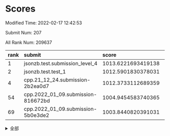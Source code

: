 # Scores

Modified Time: 2022-02-17 12:42:53

Submit Num: 207

All Rank Num: 209637

| rank |               submit               |       score        |       sigma        | pk_num |
| :--- | :--------------------------------- | :----------------- | :----------------- | :----- |
| 1    | jsonzb.test.submission_level_4     | 1013.6221693419138 | 0.8471807371235963 | 4049   |
| 2    | jsonzb.test.test_1                 | 1012.5901830378031 | 0.8005749914797549 | 4051   |
| 4    | cpp.21_12_24.submission-2b2ea0d7   | 1012.3733112689359 | 0.7875139327894651 | 4051   |
| 54   | cpp.2022_01_09.submission-816672bd | 1004.9454583740365 | 0.7125654563825082 | 4045   |
| 69   | cpp.2022_01_09.submission-5b0e3de2 | 1003.8440820391031 | 0.7127470534103297 | 4051   |


<details>
<summary>全部</summary>

| rank |                 submit                 |       score        |       sigma        | pk_num |
| :--- | :------------------------------------- | :----------------- | :----------------- | :----- |
| 1    | jsonzb.test.submission_level_4         | 1013.6221693419138 | 0.8471807371235963 | 4049   |
| 2    | jsonzb.test.test_1                     | 1012.5901830378031 | 0.8005749914797549 | 4051   |
| 3    | gobigger.level_3.submission_level_3_35 | 1012.5850637951531 | 0.7986265112885319 | 4049   |
| 4    | cpp.21_12_24.submission-2b2ea0d7       | 1012.3733112689359 | 0.7875139327894651 | 4051   |
| 5    | gobigger.level_3.submission_level_3_36 | 1011.142869900456  | 0.7686387246201851 | 4047   |
| 6    | gobigger.level_3.submission_level_3_4  | 1011.0276278562783 | 0.7460273901953637 | 4048   |
| 7    | gobigger.level_3.submission_level_3_48 | 1010.768916826131  | 0.7566184788269926 | 4051   |
| 8    | gobigger.level_3.submission_level_3_29 | 1010.7521070658113 | 0.7717353491587505 | 4056   |
| 9    | gobigger.level_3.submission_level_3_41 | 1010.7154327957127 | 0.7768377483172293 | 4049   |
| 10   | gobigger.level_3.submission_level_3_32 | 1010.6838229693655 | 0.762249411862201  | 4053   |
| 11   | gobigger.level_3.submission_level_3_19 | 1010.6346129276116 | 0.7587466642116917 | 4049   |
| 12   | gobigger.level_3.submission_level_3_0  | 1010.63247464376   | 0.7534112205529195 | 4048   |
| 13   | gobigger.level_3.submission_level_3_18 | 1010.5337392601537 | 0.7689749347158328 | 4053   |
| 14   | gobigger.level_3.submission_level_3_27 | 1010.5335109860653 | 0.761741466852768  | 4054   |
| 15   | gobigger.level_3.submission_level_3_20 | 1010.5207686645865 | 0.7573804023597437 | 4049   |
| 16   | gobigger.level_3.submission_level_3_49 | 1010.4758669544126 | 0.7444010478970263 | 4049   |
| 17   | gobigger.level_3.submission_level_3_31 | 1010.4713413848135 | 0.7758288448073265 | 4044   |
| 18   | gobigger.level_3.submission_level_3_15 | 1010.4360816725102 | 0.7580945738387503 | 4055   |
| 19   | gobigger.level_3.submission_level_3_6  | 1010.3402756181329 | 0.7566703303499208 | 4057   |
| 20   | gobigger.level_3.submission_level_3_45 | 1010.2690774281147 | 0.7624643190018319 | 4052   |
| 21   | gobigger.level_3.submission_level_3_44 | 1010.2542892383057 | 0.776035995774939  | 4054   |
| 22   | gobigger.level_3.submission_level_3_14 | 1010.2514608739199 | 0.7566720815152533 | 4051   |
| 23   | gobigger.level_3.submission_level_3_17 | 1010.1143107942569 | 0.7810386692107095 | 4054   |
| 24   | gobigger.level_3.submission_level_3_33 | 1009.9422683515226 | 0.7650164760371508 | 4048   |
| 25   | gobigger.level_3.submission_level_3_8  | 1009.9348806659979 | 0.7442542599313884 | 4046   |
| 26   | gobigger.level_3.submission_level_3_34 | 1009.8826948639667 | 0.7383268365405901 | 4056   |
| 27   | gobigger.level_3.submission_level_3_47 | 1009.843518774506  | 0.7411045741126385 | 4051   |
| 28   | gobigger.level_3.submission_level_3_43 | 1009.7304531306246 | 0.7456863658297008 | 4049   |
| 29   | gobigger.level_3.submission_level_3_13 | 1009.7111698546079 | 0.7572485811555528 | 4050   |
| 30   | gobigger.level_3.submission_level_3_26 | 1009.7035791225262 | 0.7500178318770014 | 4056   |
| 31   | gobigger.level_3.submission_level_3_12 | 1009.6284108238436 | 0.7529722574176682 | 4051   |
| 32   | gobigger.level_3.submission_level_3_39 | 1009.6267473012517 | 0.7782136721164106 | 4049   |
| 33   | gobigger.level_3.submission_level_3_16 | 1009.5857248730122 | 0.7502689565463943 | 4053   |
| 34   | gobigger.level_3.submission_level_3_46 | 1009.5748092619901 | 0.7805861289822771 | 4059   |
| 35   | gobigger.level_3.submission_level_3_38 | 1009.4709260327625 | 0.7357959649915925 | 4055   |
| 36   | gobigger.level_3.submission_level_3_7  | 1009.43639070974   | 0.7329778280362128 | 4053   |
| 37   | gobigger.level_3.submission_level_3_30 | 1009.4081098976628 | 0.7574156380922064 | 4054   |
| 38   | gobigger.level_3.submission_level_3_2  | 1009.4064668747842 | 0.7391600662245215 | 4050   |
| 39   | gobigger.level_3.submission_level_3_5  | 1009.3853680191924 | 0.7474383614253733 | 4049   |
| 40   | gobigger.level_3.submission_level_3_1  | 1009.3835752789745 | 0.7404889291234116 | 4047   |
| 41   | gobigger.level_3.submission_level_3_24 | 1009.3522231267166 | 0.7509414567685938 | 4050   |
| 42   | gobigger.level_3.submission_level_3_37 | 1009.3454570337265 | 0.7554083569938362 | 4048   |
| 43   | gobigger.level_3.submission_level_3_11 | 1009.3008610194596 | 0.749375512530963  | 4049   |
| 44   | gobigger.level_3.submission_level_3_42 | 1009.2273397594282 | 0.7417885019906256 | 4050   |
| 45   | gobigger.level_3.submission_level_3_23 | 1009.1521633804083 | 0.7673807454698007 | 4053   |
| 46   | gobigger.level_3.submission_level_3_25 | 1009.1516694044253 | 0.7486418661191424 | 4045   |
| 47   | gobigger.level_3.submission_level_3_28 | 1009.1483295653953 | 0.7579625128667544 | 4051   |
| 48   | gobigger.level_3.submission_level_3_10 | 1009.0895196178863 | 0.7347694807039576 | 4051   |
| 49   | gobigger.level_3.submission_level_3_22 | 1009.0603788928519 | 0.7507525116348616 | 4052   |
| 50   | gobigger.level_3.submission_level_3_9  | 1008.7167560889609 | 0.7326020952674535 | 4056   |
| 51   | gobigger.level_3.submission_level_3_40 | 1008.5711661113693 | 0.7500114204395739 | 4052   |
| 52   | gobigger.level_3.submission_level_3_3  | 1008.4505331799443 | 0.7372607650185865 | 4052   |
| 53   | gobigger.level_3.submission_level_3_21 | 1008.3201361431303 | 0.7312880921705566 | 4054   |
| 54   | cpp.2022_01_09.submission-816672bd     | 1004.9454583740365 | 0.7125654563825082 | 4045   |
| 55   | gobigger.level_1.submission_level_1_14 | 1004.9433904412033 | 0.716679152741296  | 4053   |
| 56   | gobigger.level_1.submission_level_1_32 | 1004.7930020472683 | 0.7139499170208723 | 4049   |
| 57   | gobigger.level_1.submission_level_1_42 | 1004.7767053796501 | 0.7163943077689617 | 4050   |
| 58   | gobigger.level_1.submission_level_1_26 | 1004.7565700977286 | 0.7339532657950603 | 4058   |
| 59   | gobigger.level_1.submission_level_1_15 | 1004.5235860346409 | 0.721585151086636  | 4051   |
| 60   | gobigger.level_1.submission_level_1_20 | 1004.514606932069  | 0.7264086810526937 | 4049   |
| 61   | gobigger.level_1.submission_level_1_12 | 1004.4412006983089 | 0.7243301018160465 | 4053   |
| 62   | gobigger.level_1.submission_level_1_4  | 1004.4160732863664 | 0.7191970641286297 | 4051   |
| 63   | gobigger.level_1.submission_level_1_37 | 1004.370964252672  | 0.7297271286691172 | 4050   |
| 64   | gobigger.level_1.submission_level_1_31 | 1004.0165151941637 | 0.7139554416744534 | 4056   |
| 65   | gobigger.level_1.submission_level_1_49 | 1003.9238791658117 | 0.7162615991332159 | 4050   |
| 66   | gobigger.level_1.submission_level_1_33 | 1003.9030953504677 | 0.70723129876687   | 4046   |
| 67   | gobigger.level_1.submission_level_1_23 | 1003.901017974046  | 0.7210385641282983 | 4048   |
| 68   | gobigger.level_1.submission_level_1_18 | 1003.8962556648698 | 0.7157384947449132 | 4049   |
| 69   | cpp.2022_01_09.submission-5b0e3de2     | 1003.8440820391031 | 0.7127470534103297 | 4051   |
| 70   | gobigger.level_1.submission_level_1_35 | 1003.8217743730123 | 0.70812965149719   | 4051   |
| 71   | gobigger.level_1.submission_level_1_44 | 1003.73530776777   | 0.7185272203537068 | 4051   |
| 72   | gobigger.level_1.submission_level_1_28 | 1003.6424375497027 | 0.7151309781017945 | 4051   |
| 73   | gobigger.level_1.submission_level_1_7  | 1003.592332183336  | 0.7071124373298057 | 4053   |
| 74   | gobigger.level_1.submission_level_1_6  | 1003.5628527537704 | 0.7142065424428166 | 4054   |
| 75   | gobigger.level_1.submission_level_1_46 | 1003.5200597890383 | 0.710340173608634  | 4051   |
| 76   | gobigger.level_1.submission_level_1_29 | 1003.5094002023768 | 0.7272398556550994 | 4053   |
| 77   | gobigger.level_1.submission_level_1_39 | 1003.4858835521085 | 0.7178035744952146 | 4055   |
| 78   | gobigger.level_1.submission_level_1_2  | 1003.4631810335608 | 0.7065480124863159 | 4048   |
| 79   | gobigger.level_1.submission_level_1_5  | 1003.3798208841299 | 0.7268791882751252 | 4049   |
| 80   | gobigger.level_1.submission_level_1_11 | 1003.3263211089045 | 0.7234225412261714 | 4049   |
| 81   | gobigger.level_1.submission_level_1_47 | 1003.3208950534845 | 0.7191556279848478 | 4046   |
| 82   | gobigger.level_1.submission_level_1_30 | 1003.2807597901257 | 0.7201524919158555 | 4048   |
| 83   | gobigger.level_1.submission_level_1_43 | 1003.2321201130591 | 0.7282264380861646 | 4052   |
| 84   | gobigger.level_1.submission_level_1_13 | 1003.218321609925  | 0.7217220100102683 | 4050   |
| 85   | gobigger.level_1.submission_level_1_1  | 1003.2166351643948 | 0.7137699117920827 | 4052   |
| 86   | gobigger.level_1.submission_level_1_48 | 1003.2060087953962 | 0.7152186244392258 | 4053   |
| 87   | gobigger.level_1.submission_level_1_45 | 1003.191816986165  | 0.7196986928641395 | 4052   |
| 88   | gobigger.level_1.submission_level_1_40 | 1003.1778528984515 | 0.7107802733995262 | 4050   |
| 89   | gobigger.level_1.submission_level_1_41 | 1003.1618659473525 | 0.7097062535453389 | 4052   |
| 90   | gobigger.level_1.submission_level_1_9  | 1003.1384593294191 | 0.7142181779395869 | 4045   |
| 91   | gobigger.level_1.submission_level_1_17 | 1003.1227529853847 | 0.7183130309771742 | 4061   |
| 92   | gobigger.level_1.submission_level_1_24 | 1003.1099044812729 | 0.7188179816305561 | 4053   |
| 93   | gobigger.level_1.submission_level_1_34 | 1003.062772053976  | 0.7126232014201687 | 4049   |
| 94   | gobigger.level_1.submission_level_1_38 | 1002.9822085165857 | 0.7135029435603417 | 4048   |
| 95   | gobigger.level_1.submission_level_1_22 | 1002.9392144582085 | 0.7095401961900429 | 4054   |
| 96   | gobigger.level_1.submission_level_1_21 | 1002.9028310060769 | 0.7212749562170542 | 4051   |
| 97   | gobigger.level_1.submission_level_1_3  | 1002.8284211064088 | 0.7146275294288471 | 4049   |
| 98   | gobigger.level_1.submission_level_1_36 | 1002.826917998823  | 0.7087964983067963 | 4049   |
| 99   | gobigger.level_1.submission_level_1_16 | 1002.5830362551906 | 0.7111759059284258 | 4054   |
| 100  | gobigger.level_1.submission_level_1_8  | 1002.4197593624536 | 0.7103300088809136 | 4053   |
| 101  | gobigger.level_1.submission_level_1_27 | 1002.4069935535307 | 0.7115962524024079 | 4048   |
| 102  | gobigger.level_1.submission_level_1_10 | 1002.4003310811951 | 0.7120692885317135 | 4053   |
| 103  | gobigger.level_1.submission_level_1_25 | 1002.3480855525352 | 0.7123089118458052 | 4050   |
| 104  | gobigger.level_1.submission_level_1_0  | 1002.3437478971854 | 0.7153912555761363 | 4053   |
| 105  | gobigger.level_1.submission_level_1_19 | 1002.0654231288026 | 0.701537264235733  | 4049   |
| 106  | gobigger.random.submission_random_13   | 997.1050699394314  | 0.7159433301096321 | 4050   |
| 107  | gobigger.random.submission_random_28   | 997.008280097421   | 0.6995642538191842 | 4054   |
| 108  | gobigger.random.submission_random_37   | 996.7285109351541  | 0.7115602058584509 | 4054   |
| 109  | gobigger.random.submission_random_47   | 996.689354433583   | 0.7035737867252742 | 4050   |
| 110  | gobigger.random.submission_random_48   | 996.6795698357254  | 0.7157296766677003 | 4055   |
| 111  | gobigger.random.submission_random_42   | 996.619646085603   | 0.7220785923992522 | 4053   |
| 112  | gobigger.random.submission_random_11   | 996.592447460825   | 0.7023235230776127 | 4049   |
| 113  | gobigger.random.submission_random_15   | 996.5305732583654  | 0.7119566256176546 | 4053   |
| 114  | gobigger.random.submission_random_10   | 996.519372240837   | 0.6947238827043876 | 4054   |
| 115  | gobigger.random.submission_random_35   | 996.4894649884487  | 0.7097754832703559 | 4051   |
| 116  | gobigger.random.submission_random_25   | 996.3982739078378  | 0.7150417101802072 | 4046   |
| 117  | gobigger.random.submission_random_44   | 996.388101489249   | 0.7173557805661891 | 4052   |
| 118  | gobigger.random.submission_random_6    | 996.3604448374725  | 0.7215793487151001 | 4050   |
| 119  | gobigger.random.submission_random_32   | 996.345606542869   | 0.709039975028613  | 4048   |
| 120  | gobigger.random.submission_random_46   | 996.3335762852288  | 0.7025965682530778 | 4055   |
| 121  | gobigger.random.submission_random_3    | 996.3040790021194  | 0.7090907269778205 | 4050   |
| 122  | gobigger.random.submission_random_16   | 996.2364738020681  | 0.7051590063832144 | 4048   |
| 123  | gobigger.random.submission_random_45   | 996.209839499744   | 0.7241701588072706 | 4049   |
| 124  | gobigger.random.submission_random_40   | 996.1920536151913  | 0.715696456731713  | 4054   |
| 125  | gobigger.random.submission_random_33   | 996.1320743676202  | 0.7098318487926399 | 4057   |
| 126  | gobigger.random.submission_random_34   | 996.099011710261   | 0.7126094907944452 | 4049   |
| 127  | gobigger.random.submission_random_12   | 996.054247259389   | 0.7096784899407346 | 4052   |
| 128  | gobigger.random.submission_random_38   | 996.0442481253192  | 0.7165901116423005 | 4048   |
| 129  | gobigger.random.submission_random_31   | 996.0345007789671  | 0.710801543351819  | 4051   |
| 130  | gobigger.random.submission_random_43   | 996.011770054432   | 0.7036359284954078 | 4056   |
| 131  | gobigger.random.submission_random_27   | 995.9404100861118  | 0.7114230164603058 | 4053   |
| 132  | gobigger.random.submission_random_22   | 995.9045940353915  | 0.694437875006905  | 4049   |
| 133  | gobigger.random.submission_random_49   | 995.9019479185894  | 0.7185191729467318 | 4049   |
| 134  | gobigger.random.submission_random_9    | 995.8933012485885  | 0.7055633800765921 | 4050   |
| 135  | gobigger.random.submission_random_0    | 995.837866020965   | 0.7052563328979923 | 4057   |
| 136  | gobigger.random.submission_random_26   | 995.771455754089   | 0.7086917871410976 | 4044   |
| 137  | gobigger.random.submission_random_18   | 995.7208712697345  | 0.7225180584568118 | 4047   |
| 138  | gobigger.random.submission_random_19   | 995.7156821579221  | 0.7184677339412129 | 4052   |
| 139  | gobigger.random.submission_random_7    | 995.7141441957671  | 0.7084652940319913 | 4048   |
| 140  | gobigger.random.submission_random_4    | 995.7108398540622  | 0.7066326787377253 | 4052   |
| 141  | gobigger.random.submission_random_24   | 995.6717775012379  | 0.7229500757763379 | 4050   |
| 142  | gobigger.random.submission_random_41   | 995.5590817305512  | 0.7211105837431732 | 4050   |
| 143  | gobigger.random.submission_random_17   | 995.4669294131385  | 0.7203602217370089 | 4053   |
| 144  | gobigger.random.submission_random_39   | 995.4348907982734  | 0.7033591310656513 | 4055   |
| 145  | gobigger.random.submission_random_2    | 995.388029203181   | 0.7172621002761104 | 4054   |
| 146  | gobigger.random.submission_random_5    | 995.3049756662888  | 0.709329975314951  | 4050   |
| 147  | gobigger.random.submission_random_29   | 995.2875784483527  | 0.7087898848661642 | 4047   |
| 148  | gobigger.random.submission_random_21   | 995.1939372842868  | 0.7164769214537574 | 4051   |
| 149  | gobigger.random.submission_random_14   | 995.120262237285   | 0.7213043517921321 | 4049   |
| 150  | gobigger.random.submission_random_1    | 995.024514580031   | 0.7113548506626667 | 4054   |
| 151  | gobigger.random.submission_random_23   | 994.9981188497708  | 0.719844641751946  | 4047   |
| 152  | gobigger.random.submission_random_8    | 994.96266202673    | 0.710692243940633  | 4052   |
| 153  | gobigger.random.submission_random_20   | 994.9445376436292  | 0.7119483512290732 | 4051   |
| 154  | gobigger.level_2.submission_level_2_38 | 994.4303264304779  | 0.7451003611399517 | 4055   |
| 155  | gobigger.random.submission_random_36   | 994.3882072141099  | 0.712505839447583  | 4054   |
| 156  | gobigger.random.submission_random_30   | 994.0624636828354  | 0.7186832650303548 | 4050   |
| 157  | gobigger.level_2.submission_level_2_10 | 993.5872195125115  | 0.7343751468794689 | 4051   |
| 158  | gobigger.level_2.submission_level_2_21 | 993.4685161268281  | 0.7359640082758931 | 4051   |
| 159  | gobigger.level_2.submission_level_2_37 | 993.3009452444763  | 0.7378801094300315 | 4049   |
| 160  | gobigger.level_2.submission_level_2_32 | 993.2749839302853  | 0.7311544619176633 | 4051   |
| 161  | gobigger.level_2.submission_level_2_16 | 993.1509796167335  | 0.743829625057831  | 4051   |
| 162  | gobigger.level_2.submission_level_2_19 | 993.132027764149   | 0.7303508064161303 | 4051   |
| 163  | gobigger.level_2.submission_level_2_20 | 993.0900119412718  | 0.7563937910610564 | 4049   |
| 164  | gobigger.level_2.submission_level_2_4  | 993.022930039574   | 0.7269833736995118 | 4053   |
| 165  | gobigger.level_2.submission_level_2_6  | 992.9355778899022  | 0.741721091350728  | 4049   |
| 166  | gobigger.level_2.submission_level_2_47 | 992.770522984271   | 0.7245938867644173 | 4058   |
| 167  | gobigger.level_2.submission_level_2_36 | 992.6969200012314  | 0.7440478911984758 | 4050   |
| 168  | gobigger.level_2.submission_level_2_17 | 992.6616797251139  | 0.7349726474161982 | 4047   |
| 169  | gobigger.level_2.submission_level_2_39 | 992.6206390139013  | 0.7302724765913472 | 4049   |
| 170  | gobigger.level_2.submission_level_2_30 | 992.4876700388116  | 0.7683634395558341 | 4052   |
| 171  | gobigger.level_2.submission_level_2_18 | 992.3761110141429  | 0.7411105007272188 | 4050   |
| 172  | gobigger.level_2.submission_level_2_15 | 992.3731752163853  | 0.740930992166115  | 4052   |
| 173  | gobigger.level_2.submission_level_2_35 | 992.3364541479256  | 0.7730148558389691 | 4051   |
| 174  | gobigger.level_2.submission_level_2_23 | 992.3266631286514  | 0.7366243192564701 | 4054   |
| 175  | gobigger.level_2.submission_level_2_11 | 992.3023991231652  | 0.7354556770993522 | 4050   |
| 176  | gobigger.level_2.submission_level_2_26 | 992.2576505930034  | 0.7494348711358314 | 4049   |
| 177  | gobigger.level_2.submission_level_2_8  | 992.2078422989989  | 0.7612135116796612 | 4048   |
| 178  | gobigger.level_2.submission_level_2_22 | 992.192220339922   | 0.7453668605917314 | 4044   |
| 179  | gobigger.level_2.submission_level_2_44 | 992.1835564004077  | 0.7488797626202324 | 4052   |
| 180  | gobigger.level_2.submission_level_2_13 | 992.1435025335601  | 0.7514978308480615 | 4052   |
| 181  | gobigger.level_2.submission_level_2_14 | 992.128132508571   | 0.7336190839807424 | 4057   |
| 182  | gobigger.level_2.submission_level_2_40 | 992.1263824998616  | 0.7427781678185045 | 4053   |
| 183  | gobigger.level_2.submission_level_2_12 | 992.1237887259549  | 0.7583284426004557 | 4049   |
| 184  | gobigger.level_2.submission_level_2_27 | 992.0632239070343  | 0.7458073305880599 | 4045   |
| 185  | gobigger.level_2.submission_level_2_1  | 992.025929845765   | 0.7406267235556204 | 4045   |
| 186  | gobigger.level_2.submission_level_2_34 | 991.9581480493838  | 0.7472908187093805 | 4051   |
| 187  | gobigger.level_2.submission_level_2_24 | 991.8051515880414  | 0.7446543540272396 | 4053   |
| 188  | gobigger.level_2.submission_level_2_9  | 991.7955996992214  | 0.7585739476275275 | 4054   |
| 189  | gobigger.level_2.submission_level_2_45 | 991.7649955477787  | 0.7573183286303442 | 4046   |
| 190  | gobigger.level_2.submission_level_2_41 | 991.7266798053562  | 0.7662430716341693 | 4049   |
| 191  | gobigger.level_2.submission_level_2_33 | 991.6796531714846  | 0.7604048881337965 | 4049   |
| 192  | gobigger.level_2.submission_level_2_0  | 991.6579681268114  | 0.7422354440591139 | 4052   |
| 193  | gobigger.level_2.submission_level_2_43 | 991.6346899339593  | 0.7494313603416459 | 4052   |
| 194  | gobigger.level_2.submission_level_2_7  | 991.5050379859414  | 0.7487992058413375 | 4047   |
| 195  | gobigger.level_2.submission_level_2_31 | 991.4580239593857  | 0.7497775879904004 | 4051   |
| 196  | gobigger.level_2.submission_level_2_29 | 991.3603881442957  | 0.7734080274205903 | 4054   |
| 197  | gobigger.level_2.submission_level_2_25 | 991.3516397567033  | 0.7385621874787205 | 4053   |
| 198  | gobigger.level_2.submission_level_2_5  | 991.285059579029   | 0.7474389649786785 | 4051   |
| 199  | gobigger.level_2.submission_level_2_49 | 991.249845908097   | 0.7525050930062402 | 4046   |
| 200  | gobigger.level_2.submission_level_2_42 | 990.6761650905237  | 0.7526688999340305 | 4055   |
| 201  | gobigger.level_2.submission_level_2_28 | 990.6508097139689  | 0.7570340936441777 | 4051   |
| 202  | gobigger.level_2.submission_level_2_48 | 990.0713198865257  | 0.7618291997846657 | 4050   |
| 203  | gobigger.level_2.submission_level_2_2  | 989.9601065232903  | 0.7639429938426915 | 4047   |
| 204  | gobigger.level_2.submission_level_2_3  | 989.6613744515778  | 0.7820436219960039 | 4047   |
| 205  | gobigger.level_2.submission_level_2_46 | 989.5439521404293  | 0.7737828430764665 | 4053   |
| 206  | gobigger.none.submission_none_1        | 978.9164983463811  | 1.2256219038419536 | 4055   |
| 207  | gobigger.none.submission_none_0        | 975.0903725653187  | 1.5099456917221266 | 4052   |

</details>